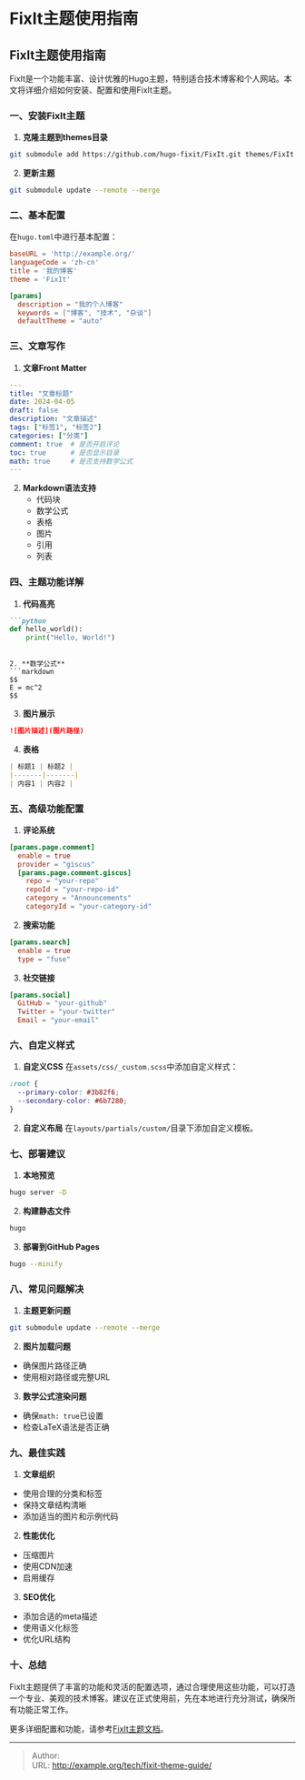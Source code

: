 # FixIt主题使用指南


## FixIt主题使用指南

FixIt是一个功能丰富、设计优雅的Hugo主题，特别适合技术博客和个人网站。本文将详细介绍如何安装、配置和使用FixIt主题。

### 一、安装FixIt主题

1. **克隆主题到themes目录**
```bash
git submodule add https://github.com/hugo-fixit/FixIt.git themes/FixIt
```

2. **更新主题**
```bash
git submodule update --remote --merge
```

### 二、基本配置

在`hugo.toml`中进行基本配置：

```toml
baseURL = 'http://example.org/'
languageCode = 'zh-cn'
title = '我的博客'
theme = 'FixIt'

[params]
  description = "我的个人博客"
  keywords = ["博客", "技术", "杂谈"]
  defaultTheme = "auto"
```

### 三、文章写作

1. **文章Front Matter**
```yaml
---
title: "文章标题"
date: 2024-04-05
draft: false
description: "文章描述"
tags: ["标签1", "标签2"]
categories: ["分类"]
comment: true  # 是否开启评论
toc: true      # 是否显示目录
math: true     # 是否支持数学公式
---
```

2. **Markdown语法支持**
   - 代码块
   - 数学公式
   - 表格
   - 图片
   - 引用
   - 列表

### 四、主题功能详解

1. **代码高亮**
```markdown
```python
def hello_world():
    print("Hello, World!")
```
```

2. **数学公式**
```markdown
$$
E = mc^2
$$
```

3. **图片展示**
```markdown
![图片描述](图片路径)
```

4. **表格**
```markdown
| 标题1 | 标题2 |
|-------|-------|
| 内容1 | 内容2 |
```

### 五、高级功能配置

1. **评论系统**
```toml
[params.page.comment]
  enable = true
  provider = "giscus"
  [params.page.comment.giscus]
    repo = "your-repo"
    repoId = "your-repo-id"
    category = "Announcements"
    categoryId = "your-category-id"
```

2. **搜索功能**
```toml
[params.search]
  enable = true
  type = "fuse"
```

3. **社交链接**
```toml
[params.social]
  GitHub = "your-github"
  Twitter = "your-twitter"
  Email = "your-email"
```

### 六、自定义样式

1. **自定义CSS**
在`assets/css/_custom.scss`中添加自定义样式：
```scss
:root {
  --primary-color: #3b82f6;
  --secondary-color: #6b7280;
}
```

2. **自定义布局**
在`layouts/partials/custom/`目录下添加自定义模板。

### 七、部署建议

1. **本地预览**
```bash
hugo server -D
```

2. **构建静态文件**
```bash
hugo
```

3. **部署到GitHub Pages**
```bash
hugo --minify
```

### 八、常见问题解决

1. **主题更新问题**
```bash
git submodule update --remote --merge
```

2. **图片加载问题**
- 确保图片路径正确
- 使用相对路径或完整URL

3. **数学公式渲染问题**
- 确保`math: true`已设置
- 检查LaTeX语法是否正确

### 九、最佳实践

1. **文章组织**
- 使用合理的分类和标签
- 保持文章结构清晰
- 添加适当的图片和示例代码

2. **性能优化**
- 压缩图片
- 使用CDN加速
- 启用缓存

3. **SEO优化**
- 添加合适的meta描述
- 使用语义化标签
- 优化URL结构

### 十、总结

FixIt主题提供了丰富的功能和灵活的配置选项，通过合理使用这些功能，可以打造一个专业、美观的技术博客。建议在正式使用前，先在本地进行充分测试，确保所有功能正常工作。

更多详细配置和功能，请参考[FixIt主题文档](https://fixit.lruihao.cn/)。 

---

> Author:   
> URL: http://example.org/tech/fixit-theme-guide/  

